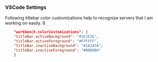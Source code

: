 ### VSCode Settings

Following titlebar color customizations help to recognize servers that I am working on easily. ß

```json
    "workbench.colorCustomizations": {
    "titleBar.activeBackground": "#1E1E2E",
    "titleBar.activeForeground": "#FFFFFF",
    "titleBar.inactiveBackground": "#2A2A3A",
    "titleBar.inactiveForeground": "#B0B0B0"
    }
```